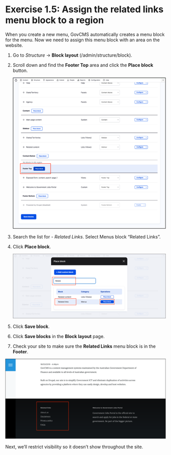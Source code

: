 # Exercise 1.5: Assign the related links menu block to a region

When you create a new menu, GovCMS automatically creates a menu block for the menu. Now we need to assign this menu block with an area on the website.

1. Go to _Structure_ → **Block layout** \(/admin/structure/block\).
2. Scroll down and find the **Footer Top** area and click the **Place block** button.
    
    ![Block configuration page](../.gitbook/assets/Ex-1-5-Assign-Related-Links-1.png)
    
3. Search the list for - _Related Links_. Select Menus block “Related Links”. 
4. Click **Place block**.

    ![Block configuration page](../.gitbook/assets/Ex-1-5-Assign-Related-Links-2.png)

4. Click **Save block**.
5. Click **Save blocks** in the **Block layout** page. 
6. Check your site to make sure the **Related Links** menu block is in the **Footer**.

![Block configuration page](../.gitbook/assets/Ex-1-5-Assign-Related-Links-3.png)

Next, we’ll restrict visibility so it doesn’t show throughout the site.
